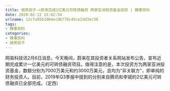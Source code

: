 ```yaml
---
title: 搞笑段子->蔚来完成1亿美元可转债融资 两家亚洲投资基金投资 | 糗事百科
date: 2020-02-12 15:42:54
urlname: 12cfa9563d04ecd677dc45ce2dd3ec58
tags: 
- 糗事百科
categories:
- 糗事百科
- 搞笑段子
---
```

网易科技讯2月6日消息，今天晚间，蔚来在其投资者关系网站发布公告，宣布近期完成累计一亿美元的可转债融资项目。值得注意的是，本次投资方为两家亚洲投资基金，数额分别为7000万美元和约3000万美元，且均为“非关联方”，即单纯的财务投资人。目前，2019年Q3季报中提到的分别来自腾讯和李斌的2亿美元可转债融资已全部完成。（定西）


